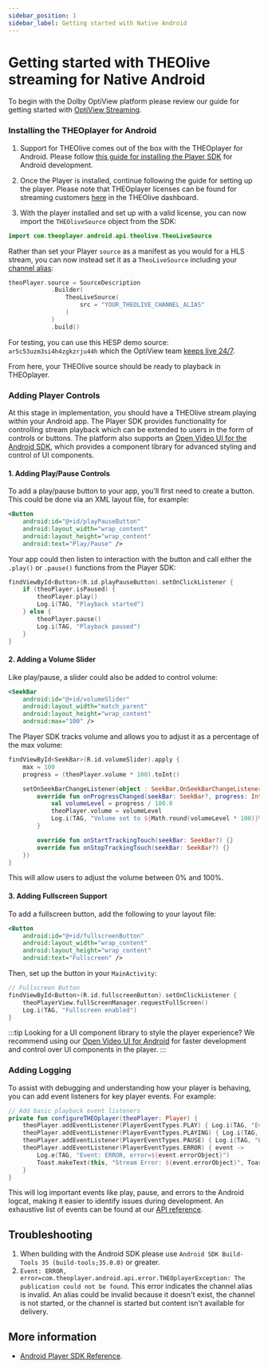 ```yaml
---
sidebar_position: 1
sidebar_label: Getting started with Native Android
---
```


# Getting started with THEOlive streaming for Native Android

To begin with the Dolby OptiView platform please review our guide for getting started with [OptiView Streaming](../../getting-started.mdx).

### Installing the THEOplayer for Android

1. Support for THEOlive comes out of the box with the THEOplayer for Android. Please follow [this guide for installing the Player SDK](/theoplayer/getting-started/sdks/android/getting-started/) for Android development.

2. Once the Player is installed, continue following the guide for setting up the player. Please note that THEOplayer licenses can be found for streaming customers [here](theolive/getting-started.mdx#obtaining-a-player-license-for-theolive) in the THEOlive dashboard.

3. With the player installed and set up with a valid license, you can now import the `THEOliveSource` object from the SDK:

```Kotlin
import com.theoplayer.android.api.theolive.TheoLiveSource
```

Rather than set your Player `source` as a manifest as you would for a HLS stream, you can now instead set it as a `TheoLiveSource` including your [channel alias](../../platform/multi-channel.md):

```Kotlin
theoPlayer.source = SourceDescription
            .Builder(
                TheoLiveSource(
                    src = "YOUR_THEOLIVE_CHANNEL_ALIAS"
                )
            )
            .build()
```

For testing, you can use this HESP demo source: `ar5c53uzm3si4h4zgkzrju44h` which the OptiView team [keeps live 24/7](https://demo.theo.live/?channel=ar5c53uzm3si4h4zgkzrju44h).

From here, your THEOlive source should be ready to playback in THEOplayer.

### Adding Player Controls

At this stage in implementation, you should have a THEOlive stream playing within your Android app. The Player SDK provides functionality for controlling stream playback which can be extended to users in the form of controls or buttons. The platform also supports an [Open Video UI for the Android SDK](pathname:///open-video-ui/android/getting-started), which provides a component library for advanced styling and control of UI components.

#### 1. Adding Play/Pause Controls

To add a play/pause button to your app, you’ll first need to create a button. This could be done via an XML layout file, for example:

```xml
<Button
    android:id="@+id/playPauseButton"
    android:layout_width="wrap_content"
    android:layout_height="wrap_content"
    android:text="Play/Pause" />
```

Your app could then listen to interaction with the button and call either the `.play()` or `.pause()` functions from the Player SDK:

```kotlin
findViewById<Button>(R.id.playPauseButton).setOnClickListener {
    if (theoPlayer.isPaused) {
        theoPlayer.play()
        Log.i(TAG, "Playback started")
    } else {
        theoPlayer.pause()
        Log.i(TAG, "Playback paused")
    }
}
```

#### 2. Adding a Volume Slider

Like play/pause, a slider could also be added to control volume:

```xml
<SeekBar
    android:id="@+id/volumeSlider"
    android:layout_width="match_parent"
    android:layout_height="wrap_content"
    android:max="100" />
```

The Player SDK tracks volume and allows you to adjust it as a percentage of the max volume:

```kotlin
findViewById<SeekBar>(R.id.volumeSlider).apply {
    max = 100
    progress = (theoPlayer.volume * 100).toInt()

    setOnSeekBarChangeListener(object : SeekBar.OnSeekBarChangeListener {
        override fun onProgressChanged(seekBar: SeekBar?, progress: Int, fromUser: Boolean) {
            val volumeLevel = progress / 100.0
            theoPlayer.volume = volumeLevel
            Log.i(TAG, "Volume set to ${Math.round(volumeLevel * 100)}%")
        }

        override fun onStartTrackingTouch(seekBar: SeekBar?) {}
        override fun onStopTrackingTouch(seekBar: SeekBar?) {}
    })
}
```

This will allow users to adjust the volume between 0% and 100%.

#### 3. Adding Fullscreen Support

To add a fullscreen button, add the following to your layout file:

```xml
<Button
    android:id="@+id/fullscreenButton"
    android:layout_width="wrap_content"
    android:layout_height="wrap_content"
    android:text="Fullscreen" />
```

Then, set up the button in your `MainActivity`:

```kotlin
// Fullscreen Button
findViewById<Button>(R.id.fullscreenButton).setOnClickListener {
    theoPlayerView.fullScreenManager.requestFullScreen()
    Log.i(TAG, "Fullscreen enabled")
}
```

:::tip
Looking for a UI component library to style the player experience? We recommend using our [Open Video UI for Android](pathname:///open-video-ui/android/getting-started) for faster development and control over UI components in the player.
:::

### Adding Logging

To assist with debugging and understanding how your player is behaving, you can add event listeners for key player events. For example:

```kotlin
// Add basic playback event listeners
private fun configureTHEOplayer(theoPlayer: Player) {
    theoPlayer.addEventListener(PlayerEventTypes.PLAY) { Log.i(TAG, "Event: PLAY") }
    theoPlayer.addEventListener(PlayerEventTypes.PLAYING) { Log.i(TAG, "Event: PLAYING") }
    theoPlayer.addEventListener(PlayerEventTypes.PAUSE) { Log.i(TAG, "Event: PAUSE") }
    theoPlayer.addEventListener(PlayerEventTypes.ERROR) { event ->
        Log.e(TAG, "Event: ERROR, error=${event.errorObject}")
        Toast.makeText(this, "Stream Error: ${event.errorObject}", Toast.LENGTH_LONG).show()
    }
}
```

This will log important events like play, pause, and errors to the Android logcat, making it easier to identify issues during development. An exhaustive list of events can be found at our [API reference](pathname:///theoplayer/v9/api-reference/android/api/event/player/PlayerEventTypes.html).

## Troubleshooting

1. When building with the Android SDK please use `Android SDK Build-Tools 35 (build-tools;35.0.0)` or greater.
2. `Event: ERROR, error=com.theoplayer.android.api.error.THEOplayerException: The publication could not be found`. This error indicates the channel alias is invalid. An alias could be invalid because it doesn't exist, the channel is not started, or the channel is started but content isn't available for delivery.

## More information

- [Android Player SDK Reference](pathname:///theoplayer/v9/api-reference/android/).
